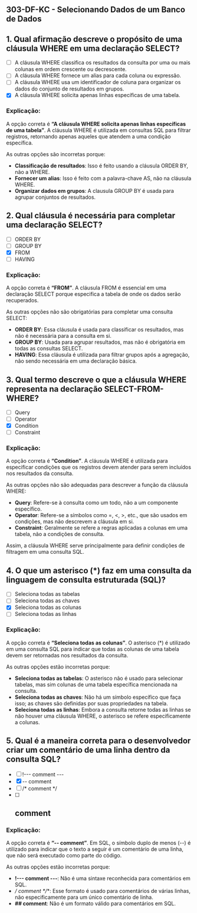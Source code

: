 ## 303-DF-KC - Selecionando Dados de um Banco de Dados

## 1. Qual afirmação descreve o propósito de uma cláusula WHERE em uma declaração SELECT?  

- [ ] A cláusula WHERE classifica os resultados da consulta por uma ou mais colunas em ordem crescente ou decrescente.  
- [ ] A cláusula WHERE fornece um alias para cada coluna ou expressão.  
- [ ] A cláusula WHERE usa um identificador de coluna para organizar os dados do conjunto de resultados em grupos.  
- [x] A cláusula WHERE solicita apenas linhas específicas de uma tabela.  

### Explicação:  

A opção correta é **“A cláusula WHERE solicita apenas linhas específicas de uma tabela”**. A cláusula WHERE é utilizada em consultas SQL para filtrar registros, retornando apenas aqueles que atendem a uma condição específica.  

As outras opções são incorretas porque:  

- **Classificação de resultados**: Isso é feito usando a cláusula ORDER BY, não a WHERE.  
- **Fornecer um alias**: Isso é feito com a palavra-chave AS, não na cláusula WHERE.  
- **Organizar dados em grupos**: A clausula GROUP BY é usada para agrupar conjuntos de resultados.  

## 2. Qual cláusula é necessária para completar uma declaração SELECT?  

- [ ] ORDER BY  
- [ ] GROUP BY  
- [x] FROM  
- [ ] HAVING  

### Explicação:  

A opção correta é **“FROM”**. A cláusula FROM é essencial em uma declaração SELECT porque especifica a tabela de onde os dados serão recuperados.  

As outras opções não são obrigatórias para completar uma consulta SELECT:  

- **ORDER BY**: Essa cláusula é usada para classificar os resultados, mas não é necessária para a consulta em si.  
- **GROUP BY**: Usada para agrupar resultados, mas não é obrigatória em todas as consultas SELECT.  
- **HAVING**: Essa cláusula é utilizada para filtrar grupos após a agregação, não sendo necessária em uma declaração básica.  

## 3. Qual termo descreve o que a cláusula WHERE representa na declaração SELECT-FROM-WHERE?  

- [ ] Query  
- [ ] Operator  
- [x] Condition  
- [ ] Constraint  

### Explicação:  

A opção correta é **“Condition”**. A cláusula WHERE é utilizada para especificar condições que os registros devem atender para serem incluídos nos resultados da consulta.  

As outras opções não são adequadas para descrever a função da cláusula WHERE:  

- **Query**: Refere-se à consulta como um todo, não a um componente específico.  
- **Operator**: Refere-se a símbolos como =, <, >, etc., que são usados em condições, mas não descrevem a cláusula em si.  
- **Constraint**: Geralmente se refere a regras aplicadas a colunas em uma tabela, não a condições de consulta.  

Assim, a cláusula WHERE serve principalmente para definir condições de filtragem em uma consulta SQL.

## 4. O que um asterisco (*) faz em uma consulta da linguagem de consulta estruturada (SQL)?  

- [ ] Seleciona todas as tabelas  
- [ ] Seleciona todas as chaves  
- [x] Seleciona todas as colunas  
- [ ] Seleciona todas as linhas  

### Explicação:  

A opção correta é **“Seleciona todas as colunas”**. O asterisco (*) é utilizado em uma consulta SQL para indicar que todas as colunas de uma tabela devem ser retornadas nos resultados da consulta.  

As outras opções estão incorretas porque:  

- **Seleciona todas as tabelas**: O asterisco não é usado para selecionar tabelas, mas sim colunas de uma tabela específica mencionada na consulta.  
- **Seleciona todas as chaves**: Não há um símbolo específico que faça isso; as chaves são definidas por suas propriedades na tabela.  
- **Seleciona todas as linhas**: Embora a consulta retorne todas as linhas se não houver uma cláusula WHERE, o asterisco se refere especificamente a colunas.  

## 5. Qual é a maneira correta para o desenvolvedor criar um comentário de uma linha dentro da consulta SQL?  

- [ ] !--- comment ---  
- [x] -- comment  
- [ ] /* comment */  
- [ ] ## comment  

### Explicação:  

A opção correta é **“-- comment”**. Em SQL, o símbolo duplo de menos (--) é utilizado para indicar que o texto a seguir é um comentário de uma linha, que não será executado como parte do código.  

As outras opções estão incorretas porque:  

- **!--- comment ---**: Não é uma sintaxe reconhecida para comentários em SQL.  
- **/* comment */**: Esse formato é usado para comentários de várias linhas, não especificamente para um único comentário de linha.  
- **## comment**: Não é um formato válido para comentários em SQL.  


